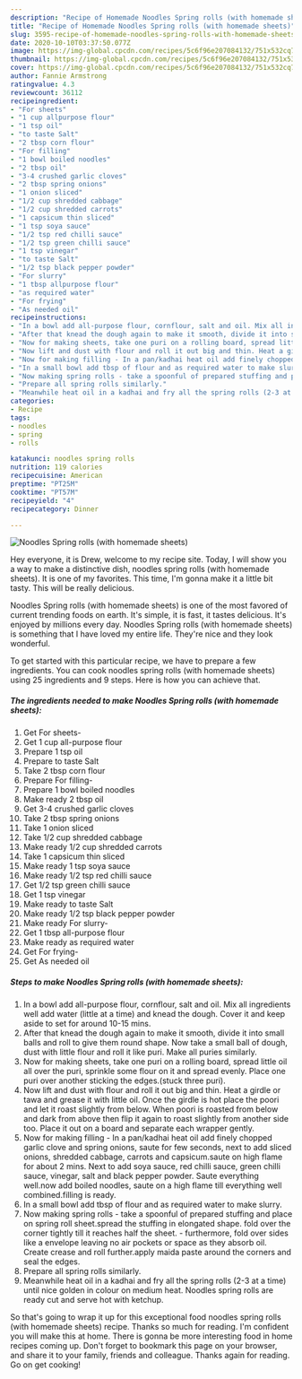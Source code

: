 ```yaml
---
description: "Recipe of Homemade Noodles Spring rolls (with homemade sheets)"
title: "Recipe of Homemade Noodles Spring rolls (with homemade sheets)"
slug: 3595-recipe-of-homemade-noodles-spring-rolls-with-homemade-sheets
date: 2020-10-10T03:37:50.077Z
image: https://img-global.cpcdn.com/recipes/5c6f96e207084132/751x532cq70/noodles-spring-rolls-with-homemade-sheets-recipe-main-photo.jpg
thumbnail: https://img-global.cpcdn.com/recipes/5c6f96e207084132/751x532cq70/noodles-spring-rolls-with-homemade-sheets-recipe-main-photo.jpg
cover: https://img-global.cpcdn.com/recipes/5c6f96e207084132/751x532cq70/noodles-spring-rolls-with-homemade-sheets-recipe-main-photo.jpg
author: Fannie Armstrong
ratingvalue: 4.3
reviewcount: 36112
recipeingredient:
- "For sheets"
- "1 cup allpurpose flour"
- "1 tsp oil"
- "to taste Salt"
- "2 tbsp corn flour"
- "For filling"
- "1 bowl boiled noodles"
- "2 tbsp oil"
- "3-4 crushed garlic cloves"
- "2 tbsp spring onions"
- "1 onion sliced"
- "1/2 cup shredded cabbage"
- "1/2 cup shredded carrots"
- "1 capsicum thin sliced"
- "1 tsp soya sauce"
- "1/2 tsp red chilli sauce"
- "1/2 tsp green chilli sauce"
- "1 tsp vinegar"
- "to taste Salt"
- "1/2 tsp black pepper powder"
- "For slurry"
- "1 tbsp allpurpose flour"
- "as required water"
- "For frying"
- "As needed oil"
recipeinstructions:
- "In a bowl add all-purpose flour, cornflour, salt and oil. Mix all ingredients well add water (little at a time) and knead the dough. Cover it and keep aside to set for around 10-15 mins."
- "After that knead the dough again to make it smooth, divide it into small balls and roll to give them round shape. Now take a small ball of dough, dust with little flour and roll it like puri. Make all puries similarly."
- "Now for making sheets, take one puri on a rolling board, spread little oil all over the puri, sprinkle some flour on it and spread evenly. Place one puri over another sticking the edges.(stuck three puri)."
- "Now lift and dust with flour and roll it out big and thin. Heat a girdle or tawa and grease it with little oil. Once the girdle is hot place the poori and let it roast slightly from below. When poori is roasted from below and dark from above then flip it again to roast slightly from another side too. Place it out on a board and separate each wrapper gently."
- "Now for making filling - In a pan/kadhai heat oil add finely chopped garlic clove and spring onions, saute for few seconds, next to add sliced onions, shredded cabbage, carrots and capsicum.saute on high flame for about 2 mins. Next to add soya sauce, red chilli sauce, green chilli sauce, vinegar, salt and black pepper powder. Saute everything well.now add boiled noodles, saute on a high flame till everything well combined.filling is ready."
- "In a small bowl add tbsp of flour and as required water to make slurry."
- "Now making spring rolls - take a spoonful of prepared stuffing and place on spring roll sheet.spread the stuffing in elongated shape. fold over the corner tightly till it reaches half the sheet. furthermore, fold over sides like a envelope leaving no air pockets or space as they absorb oil. Create crease and roll further.apply maida paste around the corners and seal the edges."
- "Prepare all spring rolls similarly."
- "Meanwhile heat oil in a kadhai and fry all the spring rolls (2-3 at a time) until nice golden in colour on medium heat. Noodles spring rolls are ready cut and serve hot with ketchup."
categories:
- Recipe
tags:
- noodles
- spring
- rolls

katakunci: noodles spring rolls 
nutrition: 119 calories
recipecuisine: American
preptime: "PT25M"
cooktime: "PT57M"
recipeyield: "4"
recipecategory: Dinner

---
```



![Noodles Spring rolls (with homemade sheets)](https://img-global.cpcdn.com/recipes/5c6f96e207084132/751x532cq70/noodles-spring-rolls-with-homemade-sheets-recipe-main-photo.jpg)

Hey everyone, it is Drew, welcome to my recipe site. Today, I will show you a way to make a distinctive dish, noodles spring rolls (with homemade sheets). It is one of my favorites. This time, I'm gonna make it a little bit tasty. This will be really delicious.

Noodles Spring rolls (with homemade sheets) is one of the most favored of current trending foods on earth. It's simple, it is fast, it tastes delicious. It's enjoyed by millions every day. Noodles Spring rolls (with homemade sheets) is something that I have loved my entire life. They're nice and they look wonderful.




To get started with this particular recipe, we have to prepare a few ingredients. You can cook noodles spring rolls (with homemade sheets) using 25 ingredients and 9 steps. Here is how you can achieve that.

<!--inarticleads1-->

##### The ingredients needed to make Noodles Spring rolls (with homemade sheets):

1. Get For sheets-
1. Get 1 cup all-purpose flour
1. Prepare 1 tsp oil
1. Prepare to taste Salt
1. Take 2 tbsp corn flour
1. Prepare For filling-
1. Prepare 1 bowl boiled noodles
1. Make ready 2 tbsp oil
1. Get 3-4 crushed garlic cloves
1. Take 2 tbsp spring onions
1. Take 1 onion sliced
1. Take 1/2 cup shredded cabbage
1. Make ready 1/2 cup shredded carrots
1. Take 1 capsicum thin sliced
1. Make ready 1 tsp soya sauce
1. Make ready 1/2 tsp red chilli sauce
1. Get 1/2 tsp green chilli sauce
1. Get 1 tsp vinegar
1. Make ready to taste Salt
1. Make ready 1/2 tsp black pepper powder
1. Make ready For slurry-
1. Get 1 tbsp all-purpose flour
1. Make ready as required water
1. Get For frying-
1. Get As needed oil




<!--inarticleads2-->

##### Steps to make Noodles Spring rolls (with homemade sheets):

1. In a bowl add all-purpose flour, cornflour, salt and oil. Mix all ingredients well add water (little at a time) and knead the dough. Cover it and keep aside to set for around 10-15 mins.
1. After that knead the dough again to make it smooth, divide it into small balls and roll to give them round shape. Now take a small ball of dough, dust with little flour and roll it like puri. Make all puries similarly.
1. Now for making sheets, take one puri on a rolling board, spread little oil all over the puri, sprinkle some flour on it and spread evenly. Place one puri over another sticking the edges.(stuck three puri).
1. Now lift and dust with flour and roll it out big and thin. Heat a girdle or tawa and grease it with little oil. Once the girdle is hot place the poori and let it roast slightly from below. When poori is roasted from below and dark from above then flip it again to roast slightly from another side too. Place it out on a board and separate each wrapper gently.
1. Now for making filling - In a pan/kadhai heat oil add finely chopped garlic clove and spring onions, saute for few seconds, next to add sliced onions, shredded cabbage, carrots and capsicum.saute on high flame for about 2 mins. Next to add soya sauce, red chilli sauce, green chilli sauce, vinegar, salt and black pepper powder. Saute everything well.now add boiled noodles, saute on a high flame till everything well combined.filling is ready.
1. In a small bowl add tbsp of flour and as required water to make slurry.
1. Now making spring rolls - take a spoonful of prepared stuffing and place on spring roll sheet.spread the stuffing in elongated shape. fold over the corner tightly till it reaches half the sheet. - furthermore, fold over sides like a envelope leaving no air pockets or space as they absorb oil. Create crease and roll further.apply maida paste around the corners and seal the edges.
1. Prepare all spring rolls similarly.
1. Meanwhile heat oil in a kadhai and fry all the spring rolls (2-3 at a time) until nice golden in colour on medium heat. Noodles spring rolls are ready cut and serve hot with ketchup.




So that's going to wrap it up for this exceptional food noodles spring rolls (with homemade sheets) recipe. Thanks so much for reading. I'm confident you will make this at home. There is gonna be more interesting food in home recipes coming up. Don't forget to bookmark this page on your browser, and share it to your family, friends and colleague. Thanks again for reading. Go on get cooking!
